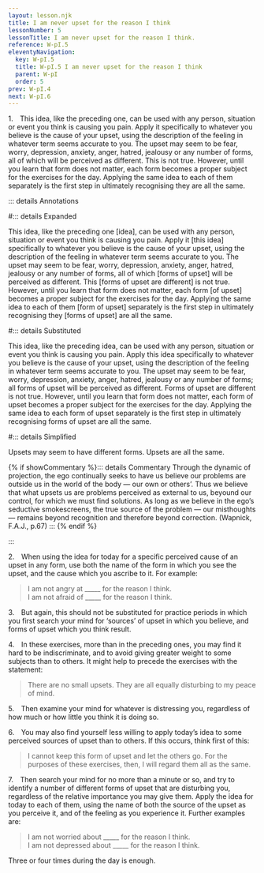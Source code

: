 ```yaml
---
layout: lesson.njk
title: I am never upset for the reason I think
lessonNumber: 5
lessonTitle: I am never upset for the reason I think.
reference: W-pI.5
eleventyNavigation:
  key: W-pI.5
  title: W-pI.5 I am never upset for the reason I think
  parent: W-pI
  order: 5
prev: W-pI.4
next: W-pI.6
---
```


1. This idea, like the preceding one, can be used with any person, situation or event you think is causing you pain. 
Apply it specifically to whatever you believe is the cause of your upset, using the description of the feeling in whatever term seems accurate to you. 
The upset may seem to be fear, worry, depression, anxiety, anger, hatred, jealousy or any number of forms, all of which will be perceived as different. 
This is not true. 
However, until you learn that form does not matter, each form becomes a proper subject for the exercises for the day. 
Applying the same idea to each of them separately is the first step in ultimately recognising they are all the same.

::: details Annotations

#::: details Expanded

This idea, like the preceding one [idea], can be used with any person, situation or event you think is causing you pain. 
Apply it [this idea] specifically to whatever you believe is the cause of your upset, using the description of the feeling in whatever term seems accurate to you. 
The upset may seem to be fear, worry, depression, anxiety, anger, hatred, jealousy or any number of forms, all of which [forms of upset] will be perceived as different. This [forms of upset are different] is not true. 
However, until you learn that form does not matter, each form [of upset] becomes a proper subject for the exercises for the day. 
Applying the same idea to each of them [form of upset] separately is the first step in ultimately recognising they [forms of upset] are all the same.

#::: details Substituted

This idea, like the preceding idea, can be used with any person, situation or event you think is causing you pain. 
Apply this idea specifically to whatever you believe is the cause of your upset, using the description of the feeling in whatever term seems accurate to you. 
The upset may seem to be fear, worry, depression, anxiety, anger, hatred, jealousy or any number of forms; all forms of upset will be perceived as different. 
Forms of upset are different is not true. 
However, until you learn that form does not matter, each form of upset becomes a proper subject for the exercises for the day. 
Applying the same idea to each form of upset separately is the first step in ultimately recognising forms of upset are all the same.

#::: details Simplified

Upsets may seem to have different forms. 
Upsets are all the same.

{% if showCommentary %}::: details Commentary
Through the dynamic of projection, the ego continually seeks to have us believe our problems are outside us in the world of the body — our own or others’. Thus we believe that what upsets us are problems perceived as external to us, beyound our control, for which we must find solutions. As long as we believe in the ego’s seductive smokescreens, the true source of the problem — our misthoughts — remains beyond recognition and therefore beyond correction. (Wapnick, F.A.J., p.67)
::: {% endif %}

:::

2. When using the idea for today for a specific perceived cause of an upset in any form, use both the name of the form in which you see the upset, and the cause which you ascribe to it. For example:

>I am not angry at _____ for the reason I think.  
I am not afraid of _____ for the reason I think.

3. But again, this should not be substituted for practice periods in which you first search your mind for ‘sources’ of upset in which you believe, and forms of upset which you think result.

4. In these exercises, more than in the preceding ones, you may find it hard to be indiscriminate, and to avoid giving greater weight to some subjects than to others. 
It might help to precede the exercises with the statement:

>There are no small upsets. 
They are all equally disturbing to my peace of mind.

5. Then examine your mind for whatever is distressing you, regardless of how much or how little you think it is doing so.

6. You may also find yourself less willing to apply today’s idea to some perceived sources of upset than to others. 
If this occurs, think first of this:

>I cannot keep this form of upset and let the others go. 
For the purposes of these exercises, then, I will regard them all as the same.

7. Then search your mind for no more than a minute or so, and try to identify a number of different forms of upset that are disturbing you, regardless of the relative importance you may give them. 
Apply the idea for today to each of them, using the name of both the source of the upset as you perceive it, and of the feeling as you experience it. 
Further examples are:

>I am not worried about _____ for the reason I think.  
I am not depressed about _____ for the reason I think.

Three or four times during the day is enough.
